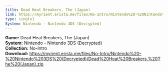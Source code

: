 ```yaml
---
title: Dead Heat Breakers, The (Japan)
link: https://myrient.erista.me/files/No-Intro/Nintendo%20-%20Nintendo%203DS%20(Decrypted)/Dead%20Heat%20Breakers,%20The%20(Japan).zip
type: single1
System: Nintendo - Nintendo 3DS (Decrypted)
---
```

<b>Game:</b> Dead Heat Breakers, The (Japan)<br>
<b>System:</b> Nintendo - Nintendo 3DS (Decrypted)<br>
<b>Collection:</b> No-Intro<br>
<b>Download:</b> https://myrient.erista.me/files/No-Intro/Nintendo%20-%20Nintendo%203DS%20(Decrypted)/Dead%20Heat%20Breakers,%20The%20(Japan).zip